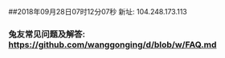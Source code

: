 ##2018年09月28日07时12分07秒 新址: 104.248.173.113
### 兔友常见问题及解答: https://github.com/wanggonging/d/blob/w/FAQ.md
